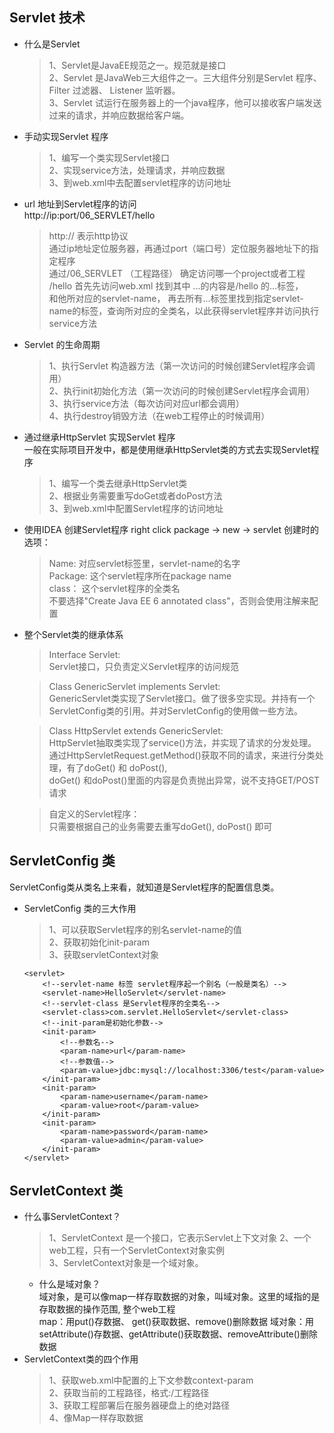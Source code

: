 ## Servlet 技术
* 什么是Servlet  
    > 1、Servlet是JavaEE规范之一。规范就是接口  
    2、Servlet 是JavaWeb三大组件之一。三大组件分别是Servlet 程序、Filter 过滤器、 Listener 监听器。  
    3、Servlet 试运行在服务器上的一个java程序，他可以接收客户端发送过来的请求，并响应数据给客户端。
    
* 手动实现Servlet 程序
    > 1、编写一个类实现Servlet接口  
    2、实现service方法，处理请求，并响应数据  
    3、到web.xml中去配置servlet程序的访问地址
* url 地址到Servlet程序的访问  
    http://ip:port/06_SERVLET/hello
    > http:// 表示http协议  
    通过ip地址定位服务器，再通过port（端口号）定位服务器地址下的指定程序  
    通过/06_SERVLET （工程路径） 确定访问哪一个project或者工程  
    /hello 首先先访问web.xml 找到其中 <url-pattern>...</url-pattern>的内容是/hello 的<servlet-mapping>...</servlet-mapping>标签，  
    和他所对应的servlet-name， 再去所有<servlet>...</servlet>标签里找到指定servlet-name的标签，查询所对应的全类名，以此获得servlet程序并访问执行service方法
    
* Servlet 的生命周期
    > 1、执行Servlet 构造器方法（第一次访问的时候创建Servlet程序会调用）  
    2、执行init初始化方法（第一次访问的时候创建Servlet程序会调用）  
    3、执行service方法（每次访问对应url都会调用）  
    4、执行destroy销毁方法（在web工程停止的时候调用） 
* 通过继承HttpServlet 实现Servlet 程序  
    一般在实际项目开发中，都是使用继承HttpServlet类的方式去实现Servlet程序
    > 1、编写一个类去继承HttpServlet类  
    2、根据业务需要重写doGet或者doPost方法  
    3、到web.xml中配置Servlet程序的访问地址
* 使用IDEA 创建Servlet程序
    right click package -> new -> servlet
    创建时的选项：
    > Name: 对应servlet标签里，servlet-name的名字  
    Package: 这个servlet程序所在package name  
    class： 这个servlet程序的全类名  
    不要选择"Create Java EE 6 annotated class"，否则会使用注解来配置
* 整个Servlet类的继承体系
    > Interface Servlet:  
    Servlet接口，只负责定义Servlet程序的访问规范  
    
    > Class GenericServlet implements Servlet:  
     GenericServlet类实现了Servlet接口。做了很多空实现。并持有一个ServletConfig类的引用。并对ServletConfig的使用做一些方法。
      
    > Class HttpServlet extends GenericServlet:  
    HttpServlet抽取类实现了service()方法，并实现了请求的分发处理。通过HttpServletRequest.getMethod()获取不同的请求，来进行分类处理，有了doGet() 和 doPost(),  
    doGet() 和doPost()里面的内容是负责抛出异常，说不支持GET/POST请求
    
    > 自定义的Servlet程序：  
    只需要根据自己的业务需要去重写doGet(), doPost() 即可

## ServletConfig 类  
ServletConfig类从类名上来看，就知道是Servlet程序的配置信息类。

* ServletConfig 类的三大作用
    >  1、可以获取Servlet程序的别名servlet-name的值  
    2、获取初始化init-param  
    3、获取servletContext对象  
    ```
    <servlet>
        <!--servlet-name 标签 servlet程序起一个别名（一般是类名）-->
        <servlet-name>HelloServlet</servlet-name>
        <!--servlet-class 是Servlet程序的全类名-->
        <servlet-class>com.servlet.HelloServlet</servlet-class>
        <!--init-param是初始化参数-->
        <init-param>
            <!--参数名-->
            <param-name>url</param-name>
            <!--参数值-->
            <param-value>jdbc:mysql://localhost:3306/test</param-value>
        </init-param>
        <init-param>
            <param-name>username</param-name>
            <param-value>root</param-value>
        </init-param>
        <init-param>
            <param-name>password</param-name>
            <param-value>admin</param-value>
        </init-param>
    </servlet>
    ``` 
    
## ServletContext 类
  * 什么事ServletContext？
    > 1、ServletContext 是一个接口，它表示Servlet上下文对象
    2、一个web工程，只有一个ServletContext对象实例  
    3、ServletContext对象是一个域对象。    
    + 什么是域对象？  
    域对象，是可以像map一样存取数据的对象，叫域对象。这里的域指的是存取数据的操作范围, 整个web工程  
    map：用put()存数据、 get()获取数据、remove()删除数据
    域对象：用setAttribute()存数据、getAttribute()获取数据、removeAttribute()删除数据
  * ServletContext类的四个作用
    > 1、获取web.xml中配置的上下文参数context-param  
    2、获取当前的工程路径，格式:/工程路径  
    3、获取工程部署后在服务器硬盘上的绝对路径  
    4、像Map一样存取数据  

